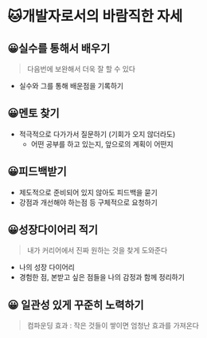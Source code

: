 # 🐱개발자로서의 바람직한 자세



## 😀실수를 통해서 배우기

> 다음번에 보완해서 더욱 잘 할 수 있다

- 실수와 그를 통해 배운점을 기록하기 



## 😀멘토 찾기

- 적극적으로 다가가서 질문하기 (기회가 오지 않더라도)
  - 어떤 공부를 하고 있는지, 앞으로의 계획이 어떤지



## 😀피드백받기

- 제도적으로 준비되어 있지 않아도 피드백을 묻기 
- 강점과 개선해야 하는점 등 구체적으로 요청하기 



## 😀성장다이어리 적기

> 내가 커리어에서 진짜 원하는 것을 찾게 도와준다 

- 나의 성장 다이어리 
- 경험한 점, 본받고 싶은 점들을 나의 감정과 함께 정리하기 



## 😀 일관성 있게 꾸준히 노력하기

> 컴파운딩 효과 : 작은 것들이 쌓이면 엄청난 효과를 가져온다 

